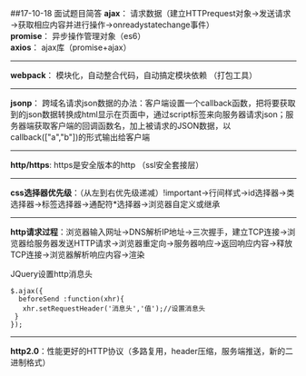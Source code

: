 ##17-10-18  面试题目简答
**ajax**： 请求数据（建立HTTPrequest对象→发送请求→获取相应内容并进行操作→onreadystatechange事件）  
**promise**： 异步操作管理对象（es6）  
**axios**： ajax库（promise+ajax）

----------

**webpack**： 模块化，自动整合代码，自动搞定模块依赖 （打包工具）  

----------
**jsonp**： 跨域名请求json数据的办法：客户端设置一个callback函数，把将要获取到的json数据转换成html显示在页面中，通过script标签来向服务器请求json；服务器端获取客户端的回调函数名，加上被请求的JSON数据，以callback(["a","b"])的形式输出给客户端  
  

----------

**http/https**: https是安全版本的http （ssl安全套接层）  
  

----------
**css选择器优先级**：（从左到右优先级递减）!important→行间样式→id选择器→类选择器→标签选择器→通配符*选择器→浏览器自定义或继承  
  

----------
**http请求过程**：浏览器输入网址→DNS解析IP地址→三次握手，建立TCP连接→浏览器给服务器发送HTTP请求→浏览器重定向→服务器响应→返回响应内容→释放TCP连接→浏览器解析响应内容→渲染  
  
JQuery设置http消息头  

    $.ajax({  
      beforeSend :function(xhr){  
       xhr.setRequestHeader('消息头','值');//设置消息头  
     }  
    });  
    

----------
**http2.0**：性能更好的HTTP协议（多路复用，header压缩，服务端推送，新的二进制格式）